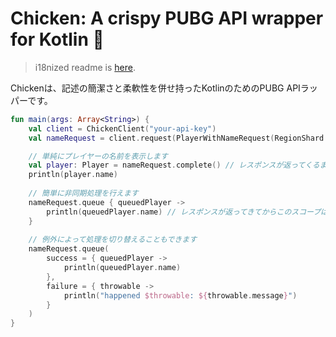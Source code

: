 # Chicken: A crispy PUBG API wrapper for Kotlin :poultry_leg:

> i18nized readme is [here](https://github.com/blackbracken/Chicken/blob/master/README.md).

Chickenは、記述の簡潔さと柔軟性を併せ持ったKotlinのためのPUBG APIラッパーです。

```kotlin
fun main(args: Array<String>) {
    val client = ChickenClient("your-api-key")
    val nameRequest = client.request(PlayerWithNameRequest(RegionShard.PC_NA, "shroud"))

    // 単純にプレイヤーの名前を表示します
    val player: Player = nameRequest.complete() // レスポンスが返ってくるまでコードは停滞します
    println(player.name) 
    
    // 簡単に非同期処理を行えます
    nameRequest.queue { queuedPlayer ->
        println(queuedPlayer.name) // レスポンスが返ってきてからこのスコープは実行されます、コードの進行はブロッキングされません
    }
    
    // 例外によって処理を切り替えることもできます
    nameRequest.queue(
        success = { queuedPlayer ->
            println(queuedPlayer.name)
        },
        failure = { throwable ->
            println("happened $throwable: ${throwable.message}")
        }
    )
}
```

<!--
## 目次
* [目次](#目次)
  * [Client](#Client)
  * [Request](#Request)
    * [FilteredPlayersRequest](#FilteredPlayersRequest)

### Client
`ChickenClient(apiKey: String)`によってこのAPIで用いるクライアントを生成できます。
`apiKey`は[公式サイト](https://developer.pubg.com/)から取得してください。

### Request
リクエストは`ChickenClient#request(Request<R>)`によって発行されます。
与えたリクエストによって得られると期待される型が`R`となります。

#### FilteredPlayersRequest
公式APIの[get_players](https://documentation.pubg.com/en/players-endpoint.html#/Players/get_players)に対応したリクエストです。

`FilteredPlayerRequest(RegionShard, filteredIdList: List<String>)`か`FilteredPlayerRequest(Region, filteredNameList: List<String>)`で生成します。
filteredIdListかfilteredNameListの**どちらかは空はでない**必要があります。

####
-->